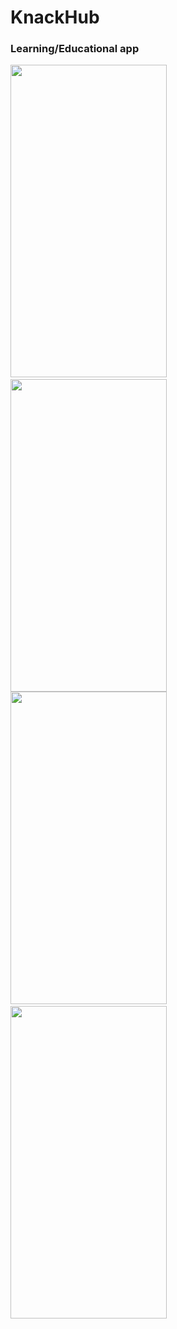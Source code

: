 # KnackHub
<h3>Learning/Educational app</h3>
<img src="https://github.com/Udit-singh/KnackHub/blob/main/Images/image1.jpeg" width="250" height="500">
  &nbsp;&nbsp;&nbsp;&nbsp;&nbsp;
<img src="https://github.com/Udit-singh/KnackHub/blob/main/Images/image2.jpeg" width="250" height="500">
<br>
<img src="https://github.com/Udit-singh/KnackHub/blob/main/Images/image3.jpeg" width="250" height="500">
  &nbsp;&nbsp;&nbsp;&nbsp;&nbsp;
<img src="https://github.com/Udit-singh/KnackHub/blob/main/Images/image4.jpeg" width="250" height="500">
